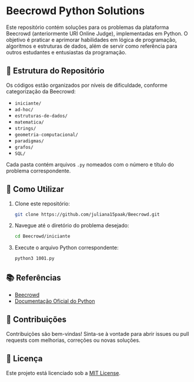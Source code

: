 
# Beecrowd Python Solutions

Este repositório contém soluções para os problemas da plataforma Beecrowd (anteriormente URI Online Judge), implementadas em Python. O objetivo é praticar e aprimorar habilidades em lógica de programação, algoritmos e estruturas de dados, além de servir como referência para outros estudantes e entusiastas da programação.

## 📁 Estrutura do Repositório

Os códigos estão organizados por níveis de dificuldade, conforme categorização da Beecrowd:

- `iniciante/`
- `ad-hoc/`
- `estruturas-de-dados/`
- `matematica/`
- `strings/`
- `geometria-computacional/`
- `paradigmas/`
- `grafos/`
- `SQL/`

Cada pasta contém arquivos `.py` nomeados com o número e título do problema correspondente.

## 🚀 Como Utilizar

1. Clone este repositório:

   ```bash
   git clone https://github.com/juliana15paak/Beecrowd.git
   ```

2. Navegue até o diretório do problema desejado:

   ```bash
   cd Beecrowd/iniciante
   ```

3. Execute o arquivo Python correspondente:

   ```bash
   python3 1001.py
   ```

## 📚 Referências

- [Beecrowd](https://www.beecrowd.com.br/)
- [Documentação Oficial do Python](https://docs.python.org/3/)

## 🤝 Contribuições

Contribuições são bem-vindas! Sinta-se à vontade para abrir issues ou pull requests com melhorias, correções ou novas soluções.

## 📄 Licença

Este projeto está licenciado sob a [MIT License](LICENSE).
